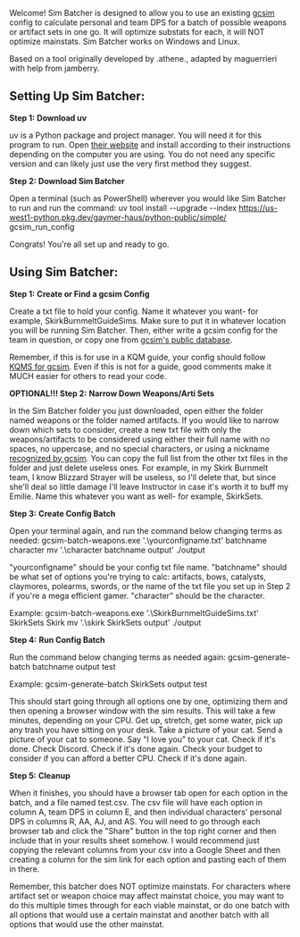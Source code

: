 Welcome! Sim Batcher is designed to allow you to use an existing [gcsim](https://gcsim.app/) config to calculate personal and team DPS for a batch of possible weapons or artifact sets in one go. It will optimize substats for each, it will NOT optimize mainstats. Sim Batcher works on Windows and Linux.

Based on a tool originally developed by .athene., adapted by maguerrieri with help from jamberry.

## **Setting Up Sim Batcher:**

**Step 1:** **Download uv**

uv is a Python package and project manager. You will need it for this program to run. 
Open [their website](https://docs.astral.sh/uv/getting-started/installation/#standalone-installer) and install according to their instructions depending on the computer you are using. You do not need any specific version and can likely just use the very first method they suggest.

**Step 2:** **Download Sim Batcher**

Open a terminal (such as PowerShell) wherever you would like Sim Batcher to run and run the command: 
uv tool install --upgrade --index https://us-west1-python.pkg.dev/gaymer-haus/python-public/simple/ gcsim_run_config

Congrats! You're all set up and ready to go.

## **Using Sim Batcher:**

**Step 1:** **Create or Find a gcsim Config**

Create a txt file to hold your config. Name it whatever you want- for example, SkirkBurnmeltGuideSims. Make sure to put it in whatever location you will be running Sim Batcher. Then, either write a gcsim config for the team in question, or copy one from [gcsim's public database](https://simpact.app/). 

Remember, if this is for use in a KQM guide, your config should follow [KQMS for gcsim](https://compendium.keqingmains.com/#gcsim). Even if this is not for a guide, good comments make it MUCH easier for others to read your code.

**OPTIONAL!!! Step 2:** **Narrow Down Weapons/Arti Sets**

In the Sim Batcher folder you just downloaded, open either the folder named weapons or the folder named artifacts. If you would like to narrow down which sets to consider, create a new txt file with only the weapons/artifacts to be considered using either their full name with no spaces, no uppercase, and no special characters, or using a nickname [recognized by gcsim](https://docs.gcsim.app/reference/). You can copy the full list from the other txt files in the folder and just delete useless ones. For example, in my Skirk Burnmelt team, I know Blizzard Strayer will be useless, so I'll delete that, but since she'll deal so little damage I'll leave Instructor in case it's worth it to buff my Emilie. Name this whatever you want as well- for example, SkirkSets.

**Step 3:** **Create Config Batch**

Open your terminal again, and run the command below changing terms as needed: 
gcsim-batch-weapons.exe '.\yourconfigname.txt' batchname character
mv '.\character batchname output\' ./output

"yourconfigname" should be your config txt file name. "batchname" should be what set of options you're trying to calc: artifacts, bows, catalysts, claymores, polearms, swords, or the name of the txt file you set up in Step 2 if you're a mega efficient gamer. "character" should be the character.

Example:
gcsim-batch-weapons.exe '.\SkirkBurnmeltGuideSims.txt' SkirkSets Skirk
mv '.\skirk SkirkSets output\' ./output

**Step 4:** **Run Config Batch**

Run the command below changing terms as needed again: 
gcsim-generate-batch batchname output test

Example:
gcsim-generate-batch SkirkSets output test

This should start going through all options one by one, optimizing them and then opening a browser window with the sim results. This will take a few minutes, depending on your CPU. Get up, stretch, get some water, pick up any trash you have sitting on your desk. Take a picture of your cat. Send a picture of your cat to someone. Say "I love you" to your cat. Check if it's done. Check Discord. Check if it's done again. Check your budget to consider if you can afford a better CPU. Check if it's done again. 

**Step 5:** **Cleanup**

When it finishes, you should have a browser tab open for each option in the batch, and a file named test.csv. The csv file will have each option in column A, team DPS in column E, and then individual characters' personal DPS in columns R, AA, AJ, and AS. You will need to go through each browser tab and click the "Share" button in the top right corner and then include that in your results sheet somehow. I would recommend just copying the relevant columns from your csv into a Google Sheet and then creating a column for the sim link for each option and pasting each of them in there. 

Remember, this batcher does NOT optimize mainstats. For characters where artifact set or weapon choice may affect mainstat choice, you may want to do this multiple times through for each viable mainstat, or do one batch with all options that would use a certain mainstat and another batch with all options that would use the other mainstat.
